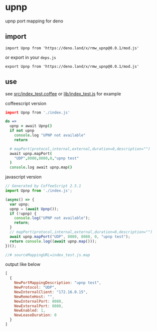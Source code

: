 <!-- 本文件由 ./readme.make.md 自动生成，请不要直接修改此文件 -->

# upnp

upnp port mapping for deno

## import

```
import Upnp from 'https://deno.land/x/rmw_upnp@0.0.1/mod.js'
```

or export in your `deps.js`

```
export Upnp from 'https://deno.land/x/rmw_upnp@0.0.1/mod.js'
```

## use

see [src/index_test.coffee](./src/index_test.coffee) or [lib/index_test.js](./lib/index_test.js)  for example

coffeescript version

```coffee
import Upnp from './index.js'

do =>
  upnp = await Upnp()
  if not upnp
    console.log "UPNP not available"
    return

  # mapPort(protocol,internal,external,duration=0,description="")
  await upnp.mapPort(
    "UDP",8080,8080,0,"upnp test"
  )
  console.log await upnp.map()

```


javascript version

```javascript
// Generated by CoffeeScript 2.5.1
import Upnp from './index.js';

(async() => {
  var upnp;
  upnp = (await Upnp());
  if (!upnp) {
    console.log("UPNP not available");
    return;
  }
  // mapPort(protocol,internal,external,duration=0,description="")
  await upnp.mapPort("UDP", 8080, 8080, 0, "upnp test");
  return console.log((await upnp.map()));
})();

//# sourceMappingURL=index_test.js.map

```

output like below

```javascript
[
  {
    NewPortMappingDescription: "upnp test",
    NewProtocol: "UDP",
    NewInternalClient: "172.16.0.15",
    NewRemoteHost: "",
    NewInternalPort: 8080,
    NewExternalPort: 8080,
    NewEnabled: 1,
    NewLeaseDuration: 0
  }
]
```
